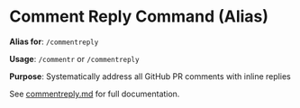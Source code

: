 # Comment Reply Command (Alias)

**Alias for**: `/commentreply`

**Usage**: `/commentr` or `/commentreply`

**Purpose**: Systematically address all GitHub PR comments with inline replies

See [commentreply.md](./commentreply.md) for full documentation.
